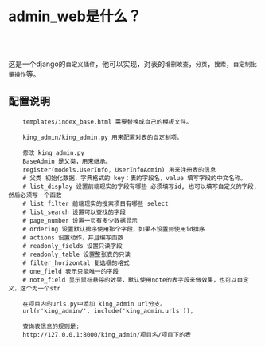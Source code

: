 admin_web是什么？
====
<br>
<br>

这是一个django的`自定义插件`，他可以实现，对表的`增删改查`，`分页`，`搜索`，`自定制批量操作`等。
<br>

配置说明
------- 
		templates/index_base.html 需要替换成自己的模板文件。
		
		king_admin/king_admin.py 用来配置对表的自定制项。
                
		修改 king_admin.py
		BaseAdmin 是父类，用来继承。
		register(models.UserInfo, UserInfoAdmin) 用来注册表的信息
		# 父类 初始化数据，字典格式的 key：表的字段名，value 填写字段的中文名称。
		# list_display 设置前端现实的字段有哪些 必须填写id, 也可以填写自定义的字段,然后必须写一个函数
		# list_filter 前端现实的搜索项目有哪些 select
		# list_search 设置可以查找的字段
		# page_number 设置一页有多少数据显示
		# ordering 设置默认排序使用那个字段，如果不设置则使用id排序
		# actions 设置动作，并且编写函数
		# readonly_fields 设置只读字段
		# readonly_table 设置整张表的只读
		# filter_horizontal 复选框的格式
		# one_field 表示只能唯一的字段
		# note_field 显示鼠标悬停的效果，默认使用note的表字段来做效果，也可以自定义，这个为一个str

		在项目内的urls.py中添加 king_admin url分支。
		url(r'king_admin/', include('king_admin.urls')),

		查询表信息的规则是:
		http://127.0.0.1:8000/king_admin/项目名/项目下的表
